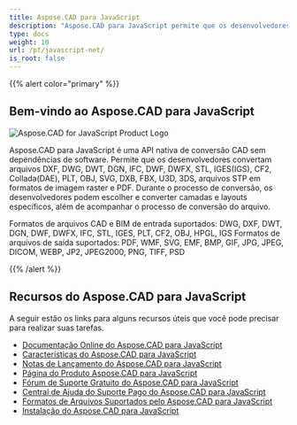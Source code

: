 ```yaml
---
title: Aspose.CAD para JavaScript
description: "Aspose.CAD para JavaScript permite que os desenvolvedores abram, leiam e processem arquivos nos formatos AutoCAD DWG, DXF, DWT e outros formatos de arquivos CAD e BIM, como: DGN, DWF, DWFX, IFC, STL, IGES, PLT, CF2, OBJ, HPGL, IGS."
type: docs
weight: 10
url: /pt/javascript-net/
is_root: false
---
```


{{% alert color="primary" %}}

## **Bem-vindo ao Aspose.CAD para JavaScript**

![Aspose.CAD for JavaScript Product Logo](/_assets/home_5.png)

Aspose.CAD para JavaScript é uma API nativa de conversão CAD sem dependências de software. Permite que os desenvolvedores convertam arquivos DXF, DWG, DWT, DGN, IFC, DWF, DWFX, STL, IGES(IGS), CF2, Collada(DAE), PLT, OBJ, SVG, DXB, FBX, U3D, 3DS, arquivos STP em formatos de imagem raster e PDF. Durante o processo de conversão, os desenvolvedores podem escolher e converter camadas e layouts específicos, além de acompanhar o processo de conversão do arquivo.

Formatos de arquivos CAD e BIM de entrada suportados: DWG, DXF, DWT, DGN, DWF, DWFX, IFC, STL, IGES, PLT, CF2, OBJ, HPGL, IGS
Formatos de arquivos de saída suportados: PDF, WMF, SVG, EMF, BMP, GIF, JPG, JPEG, DICOM, WEBP, JP2, JPEG2000, PNG, TIFF, PSD

{{% /alert %}}

## **Recursos do Aspose.CAD para JavaScript**

A seguir estão os links para alguns recursos úteis que você pode precisar para realizar suas tarefas.

- [Documentação Online do Aspose.CAD para JavaScript](/pt/cad/javascript-net/)
- [Características do Aspose.CAD para JavaScript](/pt/cad/javascript-net/features/)
- [Notas de Lançamento do Aspose.CAD para JavaScript](https://releases.aspose.com/cad/javascript-net/release-notes/)
- [Página do Produto Aspose.CAD para JavaScript](https://products.aspose.com/cad/javascript-net/)
- [Fórum de Suporte Gratuito do Aspose.CAD para JavaScript](https://forum.aspose.com/c/cad/19)
- [Central de Ajuda do Suporte Pago do Aspose.CAD para JavaScript](https://helpdesk.aspose.com/)
- [Formatos de Arquivos Suportados pelo Aspose.CAD para JavaScript](/pt/cad/javascript-net/supported-file-formats/)
- [Instalação do Aspose.CAD para JavaScript](/pt/cad/javascript-net/installation/)
